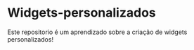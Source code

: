 # Widgets-personalizados

Este repositorio é um aprendizado sobre a criação de widgets personalizados!
